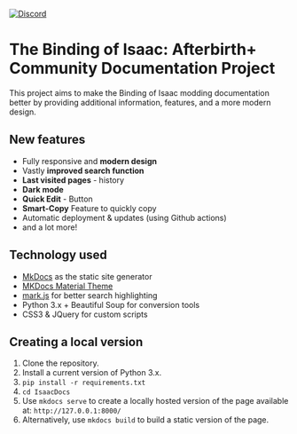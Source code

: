 [![Discord](https://img.shields.io/discord/927985880021483571?color=blue&label=Discord&logo=Discord&logoColor=white)](https://discord.gg/435qCC6nHt)

# The Binding of Isaac: Afterbirth+ Community Documentation Project

This project aims to make the Binding of Isaac modding documentation better by providing additional information, features, and a more modern design.

## New features

- Fully responsive and **modern design**
- Vastly **improved search function**
- **Last visited pages** - history
- **Dark mode**
- **Quick Edit** - Button
- **Smart-Copy** Feature to quickly copy 
- Automatic deployment & updates (using Github actions)
- and a lot more!

## Technology used

- [MkDocs](https://www.mkdocs.org/) as the static site generator 
- [MKDocs Material Theme](https://squidfunk.github.io/mkdocs-material/)
- [mark.js](https://markjs.io/) for better search highlighting
- Python 3.x + Beautiful Soup for conversion tools
- CSS3 & JQuery for custom scripts

## Creating a local version

1. Clone the repository.
1. Install a current version of Python 3.x.
1. `pip install -r requirements.txt`
1. `cd IsaacDocs`
1. Use `mkdocs serve` to create a locally hosted version of the page available at: `http://127.0.0.1:8000/`
1. Alternatively, use `mkdocs build` to build a static version of the page.
